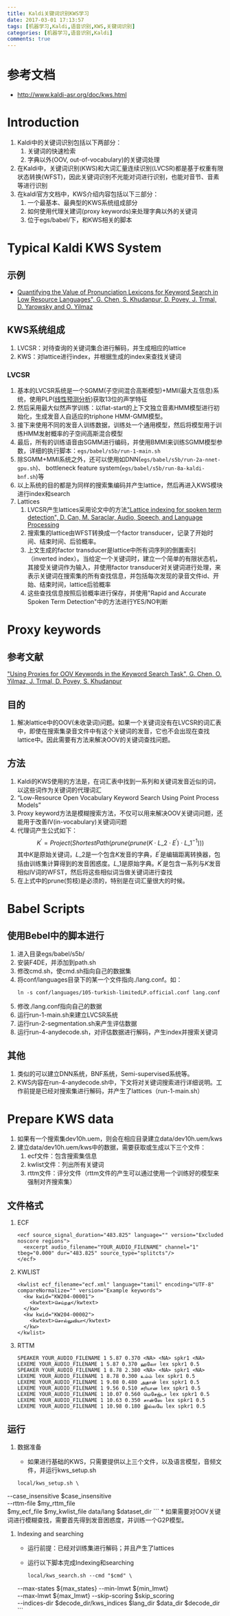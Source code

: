 ```yaml
---
title: Kaldi关键词识别KWS学习
date: 2017-03-01 17:13:57
tags: [机器学习,Kaldi,语音识别,KWS,关键词识别]
categories: [机器学习,语音识别,Kaldi]
comments: true
---
```


# 参考文档
* <http://www.kaldi-asr.org/doc/kws.html>

# Introduction
1. Kaldi中的关键词识别包括以下两部分：
	1. 关键词的快速检索
	1. 字典以外(OOV, out-of-vocabulary)的关键词处理<!--more-->
1. 在Kaldi中，关键词识别(KWS)和大词汇量连续识别(LVCSR)都是基于权重有限状态转换(WFST)，因此关键词识别不光能对词进行识别，也能对音节、音素等进行识别
1. 在kaldi官方文档中，KWS介绍内容包括以下三部分：
	1. 一个最基本、最典型的KWS系统组成部分
	1. 如何使用代理关建词(proxy keywords)来处理字典以外的关键词
	1. 位于egs/babel/下，和KWS相关的脚本

# Typical Kaldi KWS System
## 示例
* [Quantifying the Value of Pronunciation Lexicons for Keyword Search in Low Resource Languages", G. Chen, S. Khudanpur, D. Povey, J. Trmal, D. Yarowsky and O. Yilmaz](http://www.clsp.jhu.edu/~guoguo/papers/icassp2013_lexicon_value.pdf)
	
## KWS系统组成
1. LVCSR：对待查询的关键词集合进行解码，并生成相应的lattice
1. KWS：对lattice进行index，并根据生成的index来查找关键词

### LVCSR
1. 基本的LVCSR系统是一个SGMM(子空间混合高斯模型)+MMI(最大互信息)系统，使用PLP([线性预测分析](http://blog.csdn.net/lovewubo/article/details/37937377))获取13位的声学特征
1. 然后采用最大似然声学训练：以flat-start的上下文独立音素HMM模型进行初始化，生成发音人自适应的triphone HMM-GMM模型。
1. 接下来使用不同的发音人训练数据，训练处一个通用模型，然后将模型用于训练HMM发射概率的子空间高斯混合模型
1. 最后，所有的训练语音由SGMM进行编码，并使用BMMI来训练SGMM模型参数，详细的执行脚本：`egs/babel/s5b/run-1-main.sh`
1. 除SGMM+MMI系统之外，还可以使用如DNN(`egs/babel/s5b/run-2a-nnet-gpu.sh`)、 bottleneck feature system(`egs/babel/s5b/run-8a-kaldi-bnf.sh`)等
1. 以上系统的目的都是为同样的搜索集编码并产生lattice，然后再进入KWS模块进行index和search
1. Lattices
	1. LVCSR产生lattices采用论文中的方法["Lattice indexing for spoken term detection", D. Can, M. Saraclar, Audio, Speech, and Language Processing](https://wiki.inf.ed.ac.uk/twiki/pub/CSTR/ListenSemester2201314/taslp_2011.pdf)
	1. 搜索集的lattice由WFST转换成一个factor transducer，记录了开始时间、结束时间、后验概率。
	1. 上文生成的factor transducer是lattice中所有词序列的倒置索引（inverted index）。当给定一个关键词时，建立一个简单的有限状态机，其接受关键词作为输入，并使用factor transducer对关键词进行处理，来表示关键词在搜索集的所有查找信息，并包括每次发现的录音文件id、开始、结束时间，lattice后验概率
	1. 这些查找信息按照后验概率进行保存，并使用"Rapid and Accurate Spoken Term Detection"中的方法进行YES/NO判断

# Proxy keywords
## 参考文献
["Using Proxies for OOV Keywords in the Keyword Search Task", G. Chen, O. Yilmaz, J. Trmal, D. Povey, S. Khudanpur](http://www.clsp.jhu.edu/~guoguo/papers/asru2013_proxy_keyword.pdf)

## 目的
1. 解决lattice中的OOV(未收录词)问题。如果一个关键词没有在LVCSR的词汇表中，即使在搜索集录音文件中有这个关键词的发音，它也不会出现在查找lattice中。因此需要有方法来解决OOV的关键词查找问题。

## 方法
1. Kaldi的KWS使用的方法是，在词汇表中找到一系列和关键词发音近似的词，以这些词作为关键词的代理词汇
1. “Low-Resource Open Vocabulary Keyword Search Using Point Process Models”
1. Proxy keyword方法是模糊搜索方法，不仅可以用来解决OOV关键词问题，还能用于改善IV(in-vocabulary)关键词问题
1. 代理词产生公式如下：
$$K^{'}=Project(ShortestPath(prune(prune(K\cdot L\_2\cdot E^{'})\cdot L\_{1}^{-1})))$$
其中$K$是原始关键词，$L\_2$是一个包含$K$发音的字典，$E^{'}$是编辑距离转换器，包括由训练集计算得到的发音困惑度。$L\_1$是原始字典。$K^{'}$是包含一系列与$K$发音相似IV词的WFST，然后将这些相似词当做关键词进行查找
1. 在上式中的prune(剪枝)是必须的，特别是在词汇量很大的时候。

# Babel Scripts
## 使用Bebel中的脚本进行
1. 进入目录egs/babel/s5b/
1. 安装F4DE，并添加到path.sh
1. 修改cmd.sh，使cmd.sh指向自己的数据集
1. 将conf/languages目录下的某一个文件指向./lang.conf。如：
	```
	ln -s conf/languages/105-turkish-limitedLP.official.conf lang.conf
	```
1. 修改./lang.conf指向自己的数据
1. 运行run-1-main.sh来建立LVCSR系统
1. 运行run-2-segmentation.sh来产生评估数据
1. 运行run-4-anydecode.sh，对评估数据进行解码，产生index并搜索关键词

## 其他
1. 类似的可以建立DNN系统，BNF系统，Semi-supervised系统等。
1. KWS内容在run-4-anydecode.sh中，下文将对关键词搜索进行详细说明。工作前提是已经对搜索集进行解码，并产生了lattices（run-1-main.sh）

# Prepare KWS data
1. 如果有一个搜索集dev10h.uem，则会在相应目录建立data/dev10h.uem/kws
1. 建立data/dev10h.uem/kws中的数据，需要获取或生成以下三个文件：
	1. ecf文件：包含搜索集信息
	1. kwlist文件：列出所有关键词
	1. rttm文件：评分文件（rttm文件的产生可以通过使用一个训练好的模型来强制对齐搜索集）

## 文件格式
1. ECF

	```
	<ecf source_signal_duration="483.825" language="" version="Excluded noscore regions">
	  <excerpt audio_filename="YOUR_AUDIO_FILENAME" channel="1" tbeg="0.000" dur="483.825" source_type="splitcts"/>
	</ecf>
	```

1. KWLIST

	```
	<kwlist ecf_filename="ecf.xml" language="tamil" encoding="UTF-8" compareNormalize="" version="Example keywords">
	  <kw kwid="KW204-00001">
	    <kwtext>செய்றத</kwtext>
	  </kw>
	  <kw kwid="KW204-00002">
	    <kwtext>சொல்லுவியா</kwtext>
	  </kw>
	</kwlist>
	```

1. RTTM

	```
	SPEAKER YOUR_AUDIO_FILENAME 1 5.87 0.370 <NA> <NA> spkr1 <NA>
	LEXEME YOUR_AUDIO_FILENAME 1 5.87 0.370 ஹலோ lex spkr1 0.5
	SPEAKER YOUR_AUDIO_FILENAME 1 8.78 2.380 <NA> <NA> spkr1 <NA>
	LEXEME YOUR_AUDIO_FILENAME 1 8.78 0.300 உம்ம் lex spkr1 0.5
	LEXEME YOUR_AUDIO_FILENAME 1 9.08 0.480 அதான் lex spkr1 0.5
	LEXEME YOUR_AUDIO_FILENAME 1 9.56 0.510 சரியான lex spkr1 0.5
	LEXEME YOUR_AUDIO_FILENAME 1 10.07 0.560 மெசேஜ்டா lex spkr1 0.5
	LEXEME YOUR_AUDIO_FILENAME 1 10.63 0.350 சான்ஸே lex spkr1 0.5
	LEXEME YOUR_AUDIO_FILENAME 1 10.98 0.180 இல்லயே lex spkr1 0.5
	```

## 运行
1. 数据准备
	* 如果进行基础的KWS，只需要提供以上三个文件，以及语言模型，音频文件，并运行kws_setup.sh
	
	```
	local/kws_setup.sh \
  --case_insensitive $case_insensitive \
  --rttm-file $my_rttm_file \
  $my_ecf_file $my_kwlist_file data/lang $dataset_dir
	```
	* 如果需要对OOV关键词进行模糊查找，需要首先得到发音困惑度，并训练一个G2P模型。

1. Indexing and searching
	* 运行前提：已经对训练集进行解码；并且产生了lattices
	* 运行以下脚本完成Indexing和searching
		
		```
		local/kws_search.sh --cmd "$cmd" \
  	--max-states ${max_states} --min-lmwt ${min_lmwt} \
  	--max-lmwt ${max_lmwt} --skip-scoring $skip_scoring \
  	--indices-dir $decode_dir/kws_indices $lang_dir $data_dir $decode_dir
		```